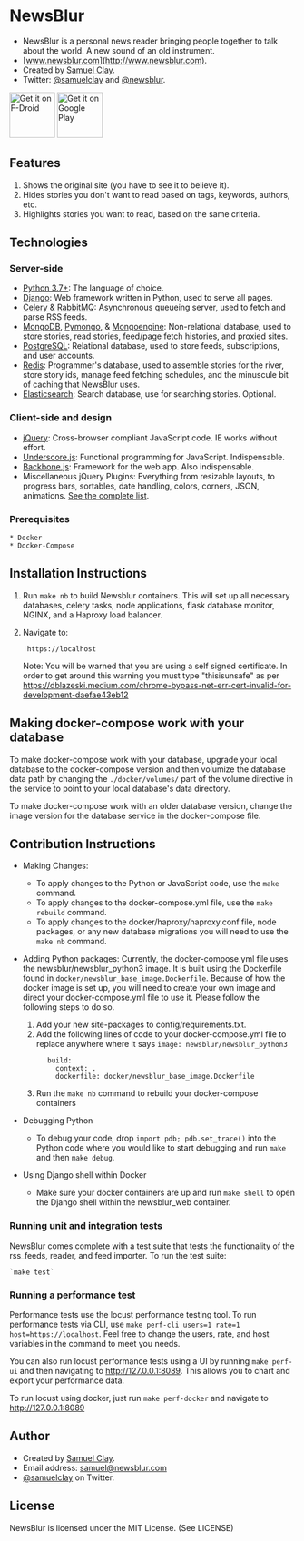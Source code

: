 # NewsBlur

 * NewsBlur is a personal news reader bringing people together 
   to talk about the world. A new sound of an old instrument.
 * [www.newsblur.com](http://www.newsblur.com).
 * Created by [Samuel Clay](http://www.samuelclay.com). 
 * Twitter: [@samuelclay](http://twitter.com/samuelclay) and 
   [@newsblur](http://twitter.com/newsblur).

<a href="https://f-droid.org/repository/browse/?fdid=com.newsblur" target="_blank">
<img src="https://f-droid.org/badge/get-it-on.png" alt="Get it on F-Droid" height="80"/></a>
<a href="https://play.google.com/store/apps/details?id=com.newsblur" target="_blank">
<img src="https://play.google.com/intl/en_us/badges/images/generic/en-play-badge.png" alt="Get it on Google Play" height="80"/></a>

## Features

 1. Shows the original site (you have to see it to believe it).
 2. Hides stories you don't want to read based on tags, keywords, authors, etc.
 3. Highlights stories you want to read, based on the same criteria.

## Technologies

### Server-side
 * [Python 3.7+](http://www.python.org): The language of choice.
 * [Django](http://www.djangoproject.com): Web framework written in Python, used 
   to serve all pages.
 * [Celery](http://ask.github.com/celery) & [RabbitMQ](http://www.rabbitmq.com): 
   Asynchronous queueing server, used to fetch and parse RSS feeds.
 * [MongoDB](http://www.mongodb.com), [Pymongo](https://pypi.python.org/pypi/pymongo), & 
   [Mongoengine](http://www.github.com/hmarr/mongoengine): Non-relational database, 
   used to store stories, read stories, feed/page fetch histories, and proxied sites.
 * [PostgreSQL](http://www.postgresql.com): Relational database, used to store feeds, 
   subscriptions, and user accounts.
 * [Redis](http://redis.io): Programmer's database, used to assemble stories for the river, store story ids, manage feed fetching schedules, and the minuscule bit of caching that NewsBlur uses.
 * [Elasticsearch](http://elasticsearch.org): Search database, use for searching stories. Optional.
 
### Client-side and design

 * [jQuery](http://www.jquery.com): Cross-browser compliant JavaScript code. IE works without effort.
 * [Underscore.js](http://underscorejs.org/): Functional programming for JavaScript. 
   Indispensable.
 * [Backbone.js](http://backbonejs.org/): Framework for the web app. Also indispensable.
 * Miscellaneous jQuery Plugins: Everything from resizable layouts, to progress 
   bars, sortables, date handling, colors, corners, JSON, animations. 
   [See the complete list](https://github.com/samuelclay/NewsBlur/tree/master/media/js).


### Prerequisites
    * Docker
    * Docker-Compose

## Installation Instructions
 1. Run `make nb` to build Newsblur containers. This will set up all necessary databases, celery tasks, node applications,
    flask database monitor, NGINX, and a Haproxy load balancer.

 2. Navigate to: 

         https://localhost

    Note: You will be warned that you are using a self signed certificate. In order to get around this warning you must type "thisisunsafe" as per https://dblazeski.medium.com/chrome-bypass-net-err-cert-invalid-for-development-daefae43eb12

## Making docker-compose work with your database

To make docker-compose work with your database, upgrade your local database to the docker-compose version and then volumize the database data path by changing the `./docker/volumes/` part of the volume directive in the service to point to your local database's data directory.

To make docker-compose work with an older database version, change the image version for the database service in the docker-compose file.

## Contribution Instructions

* Making Changes:
    * To apply changes to the Python or JavaScript code, use the `make` command.
    * To apply changes to the docker-compose.yml file, use the `make rebuild` command.
    * To apply changes to the docker/haproxy/haproxy.conf file, node packages, or any new database migrations you will need to use the `make nb` command.

* Adding Python packages:
    Currently, the docker-compose.yml file uses the newsblur/newsblur_python3 image. It is built using the Dockerfile found in `docker/newsblur_base_image.Dockerfile`. Because of how the docker image is set up, you will need to create your own image and direct your docker-compose.yml file to use it. Please follow the following steps to do so.

    1. Add your new site-packages to config/requirements.txt.
    2. Add the following lines of code to your docker-compose.yml file to replace anywhere where it says `image: newsblur/newsblur_python3`

    <code>
        build:
          context: .
          dockerfile: docker/newsblur_base_image.Dockerfile
    </code>

    3. Run the `make nb` command to rebuild your docker-compose containers

* Debugging Python
    * To debug your code, drop `import pdb; pdb.set_trace()` into the Python code where you would like to start debugging
    and run `make` and then `make debug`.

* Using Django shell within Docker
    * Make sure your docker containers are up and run `make shell` to open
    the Django shell within the newsblur_web container.

### Running unit and integration tests

NewsBlur comes complete with a test suite that tests the functionality of the rss_feeds,
reader, and feed importer. To run the test suite:

    `make test`

### Running a performance test

Performance tests use the locust performance testing tool. To run performance tests via CLI, use
`make perf-cli users=1 rate=1 host=https://localhost`. Feel free to change the users, rate, and host
variables in the command to meet you needs.

You can also run locust performance tests using a UI by running `make perf-ui` and then navigating to 
http://127.0.0.1:8089. This allows you to chart and export your performance data.

To run locust using docker, just run `make perf-docker` and navigate to http://127.0.0.1:8089

## Author

 * Created by [Samuel Clay](http://www.samuelclay.com).
 * Email address: <samuel@newsblur.com>
 * [@samuelclay](http://twitter.com/samuelclay) on Twitter.
 

## License

NewsBlur is licensed under the MIT License. (See LICENSE)
